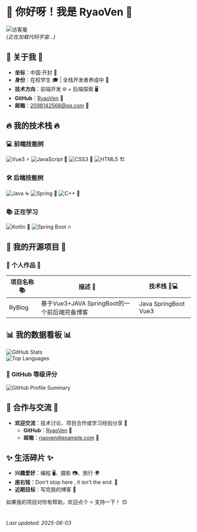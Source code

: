 # 👋 你好呀！我是 **RyaoVen** 🌟  
![访客量](https://komarev.com/ghpvc/?username=RyaoVen&color=ff69b4&style=flat-square)  
*(正在加载代码宇宙...)*  


## 📌 **关于我** 📌  
- **坐标**：中国·开封 🌆  
- **身份**：在校学生 🎓 | 全栈开发者养成中 🚀  
- **技术方向**：前端开发 🌐 + 后端探索 🖥️  
- **GitHub**：[RyaoVen](https://github.com/RyaoVen) 🐙  
- **邮箱**：2098142568@qq.com 📧  


## 🔥 **我的技术栈** 🔥  
### 💻 **前端技能树**  
![Vue3](https://img.shields.io/badge/Vue.js-35495E?style=flat-square&logo=vuedotjs&logoColor=4FC08D) ⚡
![JavaScript](https://img.shields.io/badge/JavaScript-F7DF1E?style=flat-square&logo=javascript&logoColor=black) 🚀
![CSS3](https://img.shields.io/badge/CSS3-1572B6?style=flat-square&logo=css3&logoColor=white) 🎨
![HTML5](https://img.shields.io/badge/HTML5-E34F26?style=flat-square&logo=html5&logoColor=white) 🏗️


### 🛠️ **后端技能树**  
![Java](https://img.shields.io/badge/Java-ED8B00?style=flat-square&logo=java&logoColor=white) ☕
![Spring](https://img.shields.io/badge/Spring-6DB33F?style=flat-square&logo=spring&logoColor=white) 🌱
![C++](https://img.shields.io/badge/C++-00599C?style=flat-square&logo=c%2B%2B&logoColor=white) 🚗

### 📚 **正在学习**  
![Kotlin](https://img.shields.io/badge/Kotlin-0095D5?style=flat-square&logo=kotlin&logoColor=white) 🚀
![Spring Boot](https://img.shields.io/badge/Spring_Boot-F2F4F9?style=flat-square&logo=spring-boot) 🔥


## 🚀 **我的开源项目** 🚀  
### 🌟 **个人作品** 🌟  
| 项目名称 📚 | 描述 📝 | 技术栈 👩💻 |  
|--------------|---------|------------|  
| RyBlog | 基于Vue3+JAVA SpringBoot的一个前后端完备博客 | Java SpringBoot Vue3 |  



## 📊 **我的数据看板** 📊  
![GitHub Stats](https://github-readme-stats.vercel.app/api?username=RyaoVen&theme=tokyonight&show_icons=true&count_private=true)  
![Top Languages](https://github-readme-stats.vercel.app/api/top-langs/?username=RyaoVen&theme=vue&layout=compact&langs_count=6)  

### 🎯 **GitHub 等级评分**  
![GitHub Profile Summary](https://github-profile-summary-cards.vercel.app/api/cards/profile-details?username=RyaoVen&theme=github)  



## 🤝 **合作与交流** 🤝  
- **欢迎交流**：技术讨论、项目合作或学习经验分享 💬  
  - **GitHub**：[RyaoVen](https://github.com/RyaoVen) 🐙  
  - **邮箱**：rjaoven@example.com 📧  


## ✨ **生活碎片** ✨  
- **兴趣爱好**：编程 🖥️、摄影 📷、旅行 🌍  
- **座右铭**：Don't stop here , it isn't the end. 🍎  
- **近期目标**：写完我的博客 🦀  

如果我的项目对你有帮助，欢迎点个 ⭐ 支持一下！ 😊  
</br>  
*Last updated: 2025-06-03*  
